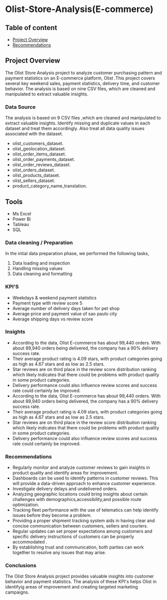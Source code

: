 # Olist-Store-Analysis(E-commerce)

## Table of content
- [Project Overview](#project-overview)
- [Recommendations](#recommendations)


## Project Overview

The Olist Store Analysis project to analyze customer purchasing pattern and payment statistics on an E-commerce platform, Olist .This project covers several key weekend sales, payment statistics, delivery time, and customer behavior. The analysis is based on nine CSV files, which are cleaned and manipulated to extract valuable insights.

### Data Source
The analysis is based on 9 CSV files ,which are cleaned and manipulated to extract valuable insights. Identify missing and duplicate values in each dataset and treat them accordingly. Also treat all data quality issues associated with the dataset.

- olist_customers_dataset.
- olist_geolocation_dataset.
- olist_order_items_dataset.
- olist_order_payments_dataset.
- olist_order_reviews_dataset.
- olist_orders_dataset.
- olist_products_dataset.
- olist_sellers_dataset.
- product_category_name_translation.

## Tools
- Ms Excel
- Power Bi
- Tableau
- SQL

### Data cleaning / Preparation

In the intial data preparation phase, we performed the following tasks,
1. Data loading and inspection
2. Handling missing values
3. Data cleaning and formatting

### KPI'S

- Weekdays & weekend payment statistics
- Payment type with review score 5
- Average number of delivery days taken for pet shop
- Average price and payment value of sao paulo city
- Average shipping days vs review score

 ### Insights
- According to the data, Olist E-commerce has about 99,440 orders. With about 89,940 orders being delivered, the company has a 90% delivery success rate. 
- Their average product rating is 4.09 stars, with product categories going as high as 4.67 stars and as low as 2.5 stars. 
- Star reviews are on third place in the review score distribution ranking which likely indicates that there could be problems with product quality in some product 
   categories. 
- Delivery performance could also influence review scores and success rate could certainly be improved.
- According to the data, Olist E-commerce has about 99,440 orders. With about 89,940 orders being delivered, the company has a 90% delivery success rate. 
- Their average product rating is 4.09 stars, with product categories going as high as 4.67 stars and as low as 2.5 stars. 
- Star reviews are on third place in the review score distribution ranking which likely indicates that there could be problems with product quality in some product 
   categories. 
- Delivery performance could also influence review scores and success rate could certainly be improved.

### Recommendations

- Regularly monitor and analyze customer reviews to gain insights in product quality and identify areas for improvement. 
- Dashboards can be used to identify patterns in customer reviews. This will provide a data-driven approach to enhance customer experience.
- Investigate delivery delays and undelivered orders. 
- Analyzing geographic locations could bring insights about certain challenges with demographics,accessibility,and possible route optimization.
- Tracking fleet performance with the use of telematics can help identify issues before they become a problem.
- Providing a proper shipment tracking system aids in having clear and concise communication between customers, sellers and couriers.
-  Regular updates can set proper expectations among customers and specific delivery instructions of customers can be properly accommodated .
- By establishing trust and communication, both parties can work together to resolve any issues that may arise.

### Conclusions

The Olist Store Analysis project provides valuable insights into customer behavior and payment statistics. The analysis of these KPI's helps Olist in identifyig areas of improvement and creating targeted marketing campaigns. 






